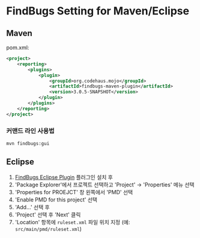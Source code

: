 FindBugs Setting for Maven/Eclipse
========================================

Maven
----------------------------------------

pom.xml:

```xml
<project>
    <reporting>
        <plugins>
            <plugin>
                <groupId>org.codehaus.mojo</groupId>
                <artifactId>findbugs-maven-plugin</artifactId>
                <version>3.0.5-SNAPSHOT</version>
            </plugin>
        </plugins>
    </reporting>
</project>
```

### 커맨드 라인 사용법

```
mvn findbugs:gui
```

Eclipse
----------------------------------------

1. [FindBugs Eclipse Plugin](https://marketplace.eclipse.org/content/findbugs-eclipse-plugin) 플러그인 설치 후
2. 'Package Explorer'에서 프로젝트 선택하고 'Project' -> 'Properties' 메뉴 선택
3. 'Properties for PROEJCT' 창 왼쪽에서 'PMD' 선택
4. 'Enable PMD for this project' 선택
5. 'Add...' 선택 후
6. 'Project' 선택 후 'Next' 클릭
7. 'Location' 항목에 `ruleset.xml` 파일 위치 지정 (예: `src/main/pmd/ruleset.xml`)
